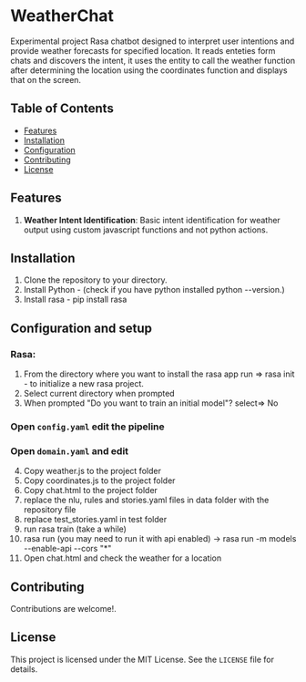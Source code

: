 # WeatherChat
Experimental project Rasa chatbot designed to interpret user intentions and provide weather forecasts for specified location. It reads enteties form chats and discovers the intent, it uses the entity to call the weather function after determining the location using the coordinates function and displays that on the screen.

## Table of Contents
- [Features](#features)
- [Installation](#installation)
- [Configuration](#configuration)
- [Contributing](#contributing)
- [License](#license)

## Features
1. **Weather Intent Identification**: Basic intent identification for weather output using custom javascript functions and not python actions.


## Installation
1. Clone the repository to your directory.
2. Install Python - (check if you have python installed python --version.)
3. Install rasa - pip install rasa

## Configuration and setup

### Rasa:
1. From the directory where you want to install the rasa app run => rasa init - to initialize a new rasa project.
2. Select current directory when prompted
3. When prompted "Do you want to train an initial model"? select=> No
### Open `config.yaml` edit the pipeline
### Open `domain.yaml` and edit
4. Copy weather.js to the project folder
5. Copy coordinates.js to the project folder
6. Copy chat.html to the project folder
7. replace the nlu, rules and stories.yaml files in data folder with the repository file
8. replace test_stories.yaml in test folder
9. run rasa train (take a while)
10. rasa run (you may need to run it with api enabled) -> rasa run -m models --enable-api --cors "*"
11. Open chat.html and check the weather for a location

## Contributing
Contributions are welcome!.

## License
This project is licensed under the MIT License. See the `LICENSE` file for details.
